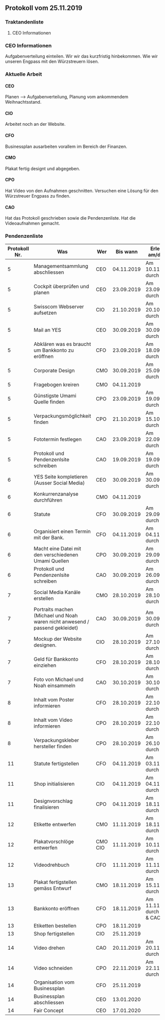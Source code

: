 ## Protokoll vom 25.11.2019  

### Traktandenliste

1. CEO Informationen

### CEO Informationen

Aufgabenverteilung einteilen. Wir wir das kurzfristig hinbekommen. Wie wir unseren Engpass mit den Würzstreuern lösen.

### Aktuelle Arbeit

#### CEO

Planen --> Aufgabenverteilung, Planung vom ankommendem Weihnachtsstand.

#### CIO

Arbeitet noch an der Website.

#### CFO

Businessplan ausarbeiten vorallem im Bereich der Finanzen.

#### CMO

Plakat fertig designt und abgegeben.

#### CPO

Hat Video von den Aufnahmen geschnitten. Versuchen eine Lösung für den Würzstreuer Engpass zu finden.

#### CAO

Hat das Protokoll geschrieben sowie die Pendenzenliste. Hat die Videoaufnahmen gemacht.

### Pendenzenliste

| Protokoll Nr. | Was                                                          | Wer     | Bis wann   | Erledigt am/durch             |
| ------------- | ------------------------------------------------------------ | ------- | ---------- | ----------------------------- |
| 5             | Managementsammlung abschliessen                              | CEO     | 04.11.2019 | Am 10.11.2019 durch CEO       |
| 5             | Cockpit überprüfen und planen                                | CEO     | 23.09.2019 | Am 23.09.2019 durch CEO       |
| 5             | Swisscom Webserver aufsetzen                                 | CIO     | 21.10.2019 | Am 20.10.2019 durch CIO       |
| 5             | Mail an YES                                                  | CEO     | 30.09.2019 | Am 30.09.2019 durch CEO       |
| 5             | Abklären was es braucht um Bankkonto zu eröffnen             | CFO     | 23.09.2019 | Am 18.09.2019 durch CFO       |
| 5             | Corporate Design                                             | CMO     | 30.09.2019 | Am 25.09.2019  durch CMO      |
| 5             | Fragebogen kreiren                                           | CMO     | 04.11.2019 |                               |
| 5             | Günstigste Umami Quelle finden                               | CPO     | 23.09.2019 | Am 19.09.2019 durch CPO       |
| 5             | Verpackungsmöglichkeit finden                                | CPO     | 21.10.2019 | Am 15.10.2019 durch CPO       |
| 5             | Fototermin festlegen                                         | CAO     | 23.09.2019 | Am 22.09.2019 durch CAO       |
| 5             | Protokoll und Pendenzenlsite schreiben                       | CAO     | 19.09.2019 | Am 19.09.2019 durch CAO       |
| 6             | YES Seite kompletieren (Ausser Social Media)                 | CEO     | 30.09.2019 | Am 30.09.2019 durch CEO       |
| 6             | Konkurrenzanalyse durchführen                                | CMO     | 04.11.2019 |                               |
| 6             | Statute                                                      | CFO     | 30.09.2019 | Am 29.09.2019 durch CFO       |
| 6             | Organisiert einen Termin mit der Bank.                       | CFO     | 04.11.2019 | Am 04.11.2019 durch CFO       |
| 6             | Macht eine Datei mit den verschiedenen Umami Quellen         | CPO     | 30.09.2019 | Am 29.09.2019 durch CPO       |
| 6             | Protokoll und Pendenzenlsite schreiben                       | CAO     | 30.09.2019 | Am 26.09.2019 durch CFO       |
| 7             | Social Media Kanäle erstellen                                | CMO     | 28.10.2019 | Am 28.10.2019 durch CMO       |
| 7             | Portraits machen (Michael und Noah waren nicht anwesend / passend gekleidet) | CAO     | 30.09.2019 | Am 30.09.2019 durch CAO       |
| 7             | Mockup der Website designen.                                 | CIO     | 28.10.2019 | Am 27.10.2019 durch CIO       |
| 7             | Geld für Bankkonto einziehen                                 | CFO     | 28.10.2019 | Am 28.10.2019 durch CFO       |
| 7             | Foto von Michael und Noah einsammeln                         | CAO     | 30.10.2019 | Am 30.10.2019 durch CFO       |
| 8             | Inhalt vom Poster informieren                                | CFO     | 28.10.2019 | Am 22.10.2019 durch CFO       |
| 8             | Inhalt vom Video informieren                                 | CPO     | 28.10.2019 | Am 22.10.2019 durch CPO       |
| 8             | Verpackungskleber hersteller finden                          | CPO     | 28.10.2019 | Am 26.10.2019 durch CPO       |
| 11            | Statute fertigstellen                                        | CFO     | 04.11.2019 | Am 03.11.2019 durch CFO.      |
| 11            | Shop initialisieren                                          | CIO     | 04.11.2019 | Am 04.11.2019 durch CIO       |
| 11            | Designvorschlag finalisieren                                 | CPO     | 04.11.2019 | Am 18.11.2019 durch CPO       |
| 12            | Etikette entwerfen                                           | CMO     | 11.11.2019 | Am 18.11.2019 durch CMO       |
| 12            | Plakatvorschlöge entwerfen                                   | CMO CIO | 11.11.2019 | Am 10.11.2019 durch CMO       |
| 12            | Videodrehbuch                                                | CFO     | 11.11.2019 | Am 11.11.2019 durch CFO       |
| 13            | Plakat fertigstellen gemäss Entwurf                          | CMO     | 18.11.2019 | Am 15.11.2019 durch CMO       |
| 13            | Bankkonto eröffnen                                           | CFO     | 18.11.2019 | Am 11.11.2019 durch CFO & CAO |
| 13            | Etiketten bestellen                                          | CPO     | 18.11.2019 |                               |
| 13            | Shop fertigstellen                                           | CIO     | 25.11.2019 |                               |
| 14            | Video drehen                                                 | CAO     | 20.11.2019 | Am 20.11.2019 durch CAO       |
| 14            | Video schneiden                                              | CPO     | 22.11.2019 | Am 22.11.2019 durch CPO       |
| 14            | Organisation vom Businessplan                                | CFO     | 25.11.2019 |                               |
| 14            | Businessplan abschliessen                                    | CEO     | 13.01.2020 |                               |
| 14            | Fair Concept                                                 | CEO     | 17.01.2020 |                               |